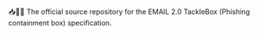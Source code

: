📥️🧰️📧️ The official source repository for the EMAIL 2.0 TackleBox (Phishing containment box) specification.
